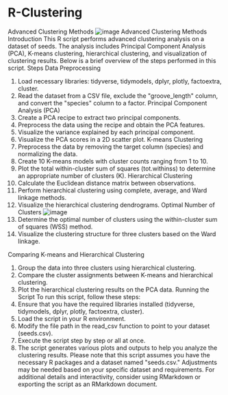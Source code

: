 # R-Clustering
Advanced Clustering Methods 
![image](https://github.com/stevengash/R-Clustering/assets/99188129/59f8b907-f576-47e7-ba17-a617a28cf4c8)
Advanced Clustering Methods Introduction
This R script performs advanced clustering analysis on a dataset of seeds. The analysis includes Principal Component Analysis (PCA), K-means clustering, hierarchical clustering, and visualization of clustering results. Below is a brief overview of the steps performed in this script.
Steps
Data Preprocessing
1.	Load necessary libraries: tidyverse, tidymodels, dplyr, plotly, factoextra, cluster.
2.	Read the dataset from a CSV file, exclude the "groove_length" column, and convert the "species" column to a factor.
Principal Component Analysis (PCA)
1.	Create a PCA recipe to extract two principal components.
2.	Preprocess the data using the recipe and obtain the PCA features.
3.	Visualize the variance explained by each principal component.
4.	Visualize the PCA scores in a 2D scatter plot.
K-means Clustering
1.	Preprocess the data by removing the target column (species) and normalizing the data.
2.	Create 10 K-means models with cluster counts ranging from 1 to 10.
3.	Plot the total within-cluster sum of squares (tot.withinss) to determine an appropriate number of clusters (K).
Hierarchical Clustering
1.	Calculate the Euclidean distance matrix between observations.
2.	Perform hierarchical clustering using complete, average, and Ward linkage methods.
3.	Visualize the hierarchical clustering dendrograms.
Optimal Number of Clusters
![image](https://github.com/stevengash/R-Clustering/assets/99188129/c31fa8f9-7915-4bce-a0e2-3fdaad7a9fad)
1.	Determine the optimal number of clusters using the within-cluster sum of squares (WSS) method.
2.	Visualize the clustering structure for three clusters based on the Ward linkage.
 
Comparing K-means and Hierarchical Clustering
1.	Group the data into three clusters using hierarchical clustering.
2.	Compare the cluster assignments between K-means and hierarchical clustering.
3.	Plot the hierarchical clustering results on the PCA data.
Running the Script
To run this script, follow these steps:
1.	Ensure that you have the required libraries installed (tidyverse, tidymodels, dplyr, plotly, factoextra, cluster).
2.	Load the script in your R environment.
3.	Modify the file path in the read_csv function to point to your dataset (seeds.csv).
4.	Execute the script step by step or all at once.
5.	The script generates various plots and outputs to help you analyze the clustering results.
Please note that this script assumes you have the necessary R packages and a dataset named "seeds.csv." Adjustments may be needed based on your specific dataset and requirements.
For additional details and interactivity, consider using RMarkdown or exporting the script as an RMarkdown document.

